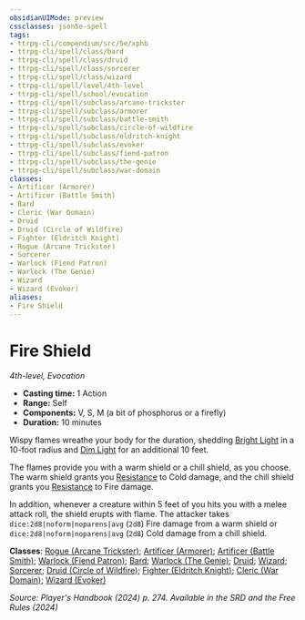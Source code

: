 ```yaml
---
obsidianUIMode: preview
cssclasses: json5e-spell
tags:
- ttrpg-cli/compendium/src/5e/xphb
- ttrpg-cli/spell/class/bard
- ttrpg-cli/spell/class/druid
- ttrpg-cli/spell/class/sorcerer
- ttrpg-cli/spell/class/wizard
- ttrpg-cli/spell/level/4th-level
- ttrpg-cli/spell/school/evocation
- ttrpg-cli/spell/subclass/arcane-trickster
- ttrpg-cli/spell/subclass/armorer
- ttrpg-cli/spell/subclass/battle-smith
- ttrpg-cli/spell/subclass/circle-of-wildfire
- ttrpg-cli/spell/subclass/eldritch-knight
- ttrpg-cli/spell/subclass/evoker
- ttrpg-cli/spell/subclass/fiend-patron
- ttrpg-cli/spell/subclass/the-genie
- ttrpg-cli/spell/subclass/war-domain
classes:
- Artificer (Armorer)
- Artificer (Battle Smith)
- Bard
- Cleric (War Domain)
- Druid
- Druid (Circle of Wildfire)
- Fighter (Eldritch Knight)
- Rogue (Arcane Trickster)
- Sorcerer
- Warlock (Fiend Patron)
- Warlock (The Genie)
- Wizard
- Wizard (Evoker)
aliases:
- Fire Shield
---
```

# Fire Shield
*4th-level, Evocation*  


- **Casting time:** 1 Action
- **Range:** Self
- **Components:** V, S, M (a bit of phosphorus or a firefly)
- **Duration:** 10 minutes

Wispy flames wreathe your body for the duration, shedding [Bright Light](Інструменти%20ДМ/CLI/rules/variant-rules/bright-light-xphb.md) in a 10-foot radius and [Dim Light](Інструменти%20ДМ/CLI/rules/variant-rules/dim-light-xphb.md) for an additional 10 feet.

The flames provide you with a warm shield or a chill shield, as you choose. The warm shield grants you [Resistance](Інструменти%20ДМ/CLI/rules/variant-rules/resistance-xphb.md) to Cold damage, and the chill shield grants you [Resistance](Інструменти%20ДМ/CLI/rules/variant-rules/resistance-xphb.md) to Fire damage.

In addition, whenever a creature within 5 feet of you hits you with a melee attack roll, the shield erupts with flame. The attacker takes `dice:2d8|noform|noparens|avg` (`2d8`) Fire damage from a warm shield or `dice:2d8|noform|noparens|avg` (`2d8`) Cold damage from a chill shield.

**Classes**: [Rogue (Arcane Trickster)](Інструменти%20ДМ/CLI/lists/list-spells-classes-arcane-trickster-xphb.md "subclass=XPHB;class=XPHB"); [Artificer (Armorer)](Інструменти%20ДМ/CLI/lists/list-spells-classes-armorer-tce.md "subclass=TCE;class=TCE"); [Artificer (Battle Smith)](Інструменти%20ДМ/CLI/lists/list-spells-classes-battle-smith-tce.md "subclass=TCE;class=TCE"); [Warlock (Fiend Patron)](Інструменти%20ДМ/CLI/lists/list-spells-classes-fiend-patron-xphb.md "subclass=XPHB;class=XPHB"); [Bard](Інструменти%20ДМ/CLI/lists/list-spells-classes-bard.md); [Warlock (The Genie)](Інструменти%20ДМ/CLI/lists/list-spells-classes-the-genie-tce.md "subclass=TCE;class=XPHB"); [Druid](Інструменти%20ДМ/CLI/lists/list-spells-classes-druid.md); [Wizard](Інструменти%20ДМ/CLI/lists/list-spells-classes-wizard.md); [Sorcerer](Інструменти%20ДМ/CLI/lists/list-spells-classes-sorcerer.md); [Druid (Circle of Wildfire)](Інструменти%20ДМ/CLI/lists/list-spells-classes-circle-of-wildfire-tce.md "subclass=TCE;class=XPHB"); [Fighter (Eldritch Knight)](Інструменти%20ДМ/CLI/lists/list-spells-classes-eldritch-knight-xphb.md "subclass=XPHB;class=XPHB"); [Cleric (War Domain)](Інструменти%20ДМ/CLI/lists/list-spells-classes-war-domain-xphb.md "subclass=XPHB;class=XPHB"); [Wizard (Evoker)](Інструменти%20ДМ/CLI/lists/list-spells-classes-evoker-xphb.md "subclass=XPHB;class=XPHB")

*Source: Player's Handbook (2024) p. 274. Available in the <span title='Systems Reference Document (5.2)'>SRD</span> and the Free Rules (2024)*